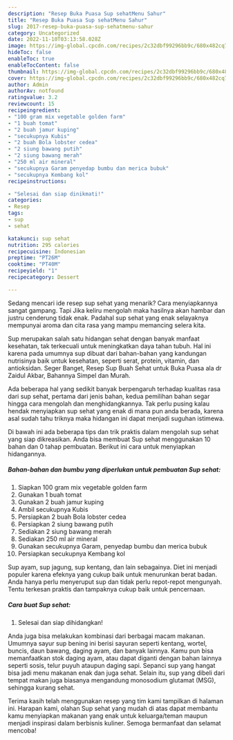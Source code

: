 ```yaml
---
description: "Resep Buka Puasa Sup sehatMenu Sahur"
title: "Resep Buka Puasa Sup sehatMenu Sahur"
slug: 2017-resep-buka-puasa-sup-sehatmenu-sahur
category: Uncategorized
date: 2022-11-10T03:13:58.028Z
image: https://img-global.cpcdn.com/recipes/2c32dbf99296bb9c/680x482cq70/sup-sehat-foto-resep-utama.jpg
hideToc: false
enableToc: true
enableTocContent: false
thumbnail: https://img-global.cpcdn.com/recipes/2c32dbf99296bb9c/680x482cq70/sup-sehat-foto-resep-utama.jpg
cover: https://img-global.cpcdn.com/recipes/2c32dbf99296bb9c/680x482cq70/sup-sehat-foto-resep-utama.jpg
author: Admin
authorAv: notfound
ratingvalue: 3.2
reviewcount: 15
recipeingredient:
- "100 gram mix vegetable golden farm"
- "1 buah tomat"
- "2 buah jamur kuping"
- "secukupnya Kubis"
- "2 buah Bola lobster cedea"
- "2 siung bawang putih"
- "2 siung bawang merah"
- "250 ml air mineral"
- "secukupnya Garam penyedap bumbu dan merica bubuk"
- "secukupnya Kembang kol"
recipeinstructions:

- "Selesai dan siap dinikmati!"
categories:
- Resep
tags:
- sup
- sehat

katakunci: sup sehat 
nutrition: 295 calories
recipecuisine: Indonesian
preptime: "PT26M"
cooktime: "PT40M"
recipeyield: "1"
recipecategory: Dessert

---
```



Sedang mencari ide resep sup sehat yang menarik? Cara menyiapkannya sangat gampang. Tapi Jika keliru mengolah maka hasilnya akan hambar dan justru cenderung tidak enak. Padahal sup sehat yang enak selayaknya mempunyai aroma dan cita rasa yang mampu memancing selera kita.


Sup merupakan salah satu hidangan sehat dengan banyak manfaat kesehatan, tak terkecuali untuk meningkatkan daya tahan tubuh. Hal ini karena pada umumnya sup dibuat dari bahan-bahan yang kandungan nutrisinya baik untuk kesehatan, seperti serat, protein, vitamin, dan antioksidan. Seger Banget, Resep Sup Buah Sehat untuk Buka Puasa ala dr Zaidul Akbar, Bahannya Simpel dan Murah.

Ada beberapa hal yang sedikit banyak berpengaruh terhadap kualitas rasa dari sup sehat, pertama dari jenis bahan, kedua pemilihan bahan segar hingga cara mengolah dan menghidangkannya. Tak perlu pusing kalau hendak menyiapkan sup sehat yang enak di mana pun anda berada, karena asal sudah tahu triknya maka hidangan ini dapat menjadi suguhan istimewa.


Di bawah ini ada beberapa tips dan trik praktis dalam mengolah sup sehat yang siap dikreasikan. Anda bisa membuat Sup sehat menggunakan 10 bahan dan 0 tahap pembuatan. Berikut ini cara untuk menyiapkan hidangannya.

<!--inarticleads1-->

##### Bahan-bahan dan bumbu yang diperlukan untuk pembuatan Sup sehat:

1. Siapkan 100 gram mix vegetable golden farm
1. Gunakan 1 buah tomat
1. Gunakan 2 buah jamur kuping
1. Ambil secukupnya Kubis
1. Persiapkan 2 buah Bola lobster cedea
1. Persiapkan 2 siung bawang putih
1. Sediakan 2 siung bawang merah
1. Sediakan 250 ml air mineral
1. Gunakan secukupnya Garam, penyedap bumbu dan merica bubuk
1. Persiapkan secukupnya Kembang kol


Sup ayam, sup jagung, sup kentang, dan lain sebagainya. Diet ini menjadi populer karena efeknya yang cukup baik untuk menurunkan berat badan. Anda hanya perlu menyeruput sup dan tidak perlu repot-repot mengunyah. Tentu terkesan praktis dan tampaknya cukup baik untuk pencernaan. 

<!--inarticleads2-->

##### Cara buat Sup sehat:


1. Selesai dan siap dihidangkan!

Anda juga bisa melakukan kombinasi dari berbagai macam makanan. Umumnya sayur sup bening ini berisi sayuran seperti kentang, wortel, buncis, daun bawang, daging ayam, dan banyak lainnya. Kamu pun bisa memanfaatkan stok daging ayam, atau dapat diganti dengan bahan lainnya seperti sosis, telur puyuh ataupun daging sapi. Sepanci sup yang hangat bisa jadi menu makanan enak dan juga sehat. Selain itu, sup yang dibeli dari tempat makan juga biasanya mengandung monosodium glutamat (MSG), sehingga kurang sehat. 

Terima kasih telah menggunakan resep yang tim kami tampilkan di halaman ini. Harapan kami, olahan Sup sehat yang mudah di atas dapat membantu kamu menyiapkan makanan yang enak untuk keluarga/teman maupun menjadi inspirasi dalam berbisnis kuliner. Semoga bermanfaat dan selamat mencoba!
